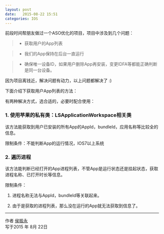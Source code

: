 ```yaml
---
layout: post
date:   2015-08-22 15:51
categories: IOS
---
```


前段时间帮朋友做过一个ASO优化的项目，项目中涉及到几个问题：

> * 获取用户的App列表

> * 我们的App保持在后台一直运行

> *  确保唯一设备ID，如果用户删除App再安装，变更IDFA等都能正确判断是同一台设备。

因为项目离钱近，解决问题有动力，以上问题都解决了 :)


下面介绍下获取用户App列表的方法：

有两种解决方式，选合适的，必要时配合使用：

### 1. 使用苹果的私有类：LSApplicationWorkspace相关类

该方法能获取到用户已安装的所有App的AppId，bundleId，应用名称等比较全的信息。

限制条件：不能判断App的运行情况，IOS7以上系统

### 2. 遍历进程

该方法能判断已经打开的App进程列表，不管App是运行状态还是挂起状态，获取进程名称、已打开时长等信息。

限制条件：

1. 进程名称无法与AppId，bundleId等关联起来。

2. 由于是获取的进程列表，那么没在运行的App就无法获取到信息了。



------

作者 [侯振永][1]     
写于2015 年 8月 22日

[1]: https://zhenyonghou.github.io/